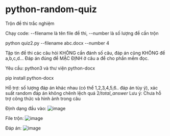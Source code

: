 # python-random-quiz
Trộn đề thi trắc nghiệm

Chạy code: --filename là tên file đề thi, --number là số lượng đề cần trộn

python quiz2.py --filename abc.docx --number 4

Tập tin đề thi các câu hỏi KHÔNG cần đánh số câu, đáp án cũng KHÔNG để a,b,c,d... Đáp án đúng để MẶC ĐỊNH ở câu a để cho phần mềm đọc.

Yêu cầu: python3 và thư viện python-docx

pip install python-docx

Hỗ trợ: số lượng đáp án khác nhau (có thể 1,2,3,4,5,6.. đáp án tùy ý), xác suất random đáp án không chênh lệch quá 2/_total_answer_
Lưu ý: Chưa hỗ trợ công thức và hình ảnh trong câu

Định dạng đầu vào:
![image](https://user-images.githubusercontent.com/659760/112718457-b3522880-8f25-11eb-96c2-84e5e435929c.png)

File trộn:
![image](https://user-images.githubusercontent.com/659760/112718465-c4029e80-8f25-11eb-99e4-d445859dd7c7.png)

Đáp án:
![image](https://user-images.githubusercontent.com/659760/112718470-d11f8d80-8f25-11eb-88fc-577984cec73a.png)

